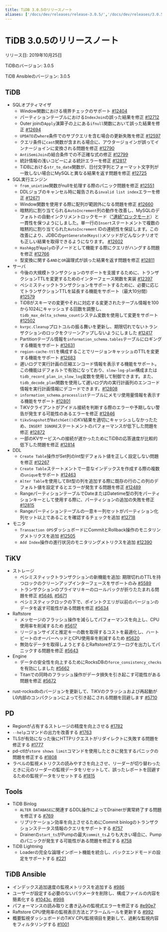 ```yaml
---
title: TiDB 3.0.5のリリースノート
aliases: ['/docs/dev/releases/release-3.0.5/','/docs/dev/releases/3.0.5/']
---
```


# TiDB 3.0.5のリリースノート

リリース日: 2019年10月25日

TiDBのバージョン: 3.0.5

TiDB Ansibleのバージョン: 3.0.5

## TiDB

+ SQLオプティマイザ
    - Window関数における境界チェックのサポート [#12404](https://github.com/pingcap/tidb/pull/12404)
    - パーティションテーブルにおける`IndexJoin`の誤った結果を修正 [#12712](https://github.com/pingcap/tidb/pull/12712)
    - Outer joinの`Apply`演算子の上にある`ifnull`関数において誤った結果を修正 [#12694](https://github.com/pingcap/tidb/pull/12694)
    - `UPDATE`の`where`条件でのサブクエリを含む場合の更新失敗を修正 [#12597](https://github.com/pingcap/tidb/pull/12597)
    - クエリ条件に`cast`関数が含まれる場合に、アウタージョインが誤ってインナージョインに変換される問題を修正 [#12790](https://github.com/pingcap/tidb/pull/12790)
    - `AntiSemiJoin`の結合条件での不正確な式の修正 [#12799](https://github.com/pingcap/tidb/pull/12799)
    - 統計情報の浅いコピーによる統計エラーを修正 [#12817](https://github.com/pingcap/tidb/pull/12817)
    - TiDBにおける`str_to_date`関数が、日付文字列とフォーマット文字列が一致しない場合にMySQLと異なる結果を返す問題を修正 [#12725](https://github.com/pingcap/tidb/pull/12725)
+ SQL実行エンジン
    - `from_unixtime`関数がnullを処理する際のパニック問題を修正 [#12551](https://github.com/pingcap/tidb/pull/12551)
    - DDLジョブのキャンセル時に報告される`invalid list index`エラーを修正 [#12671](https://github.com/pingcap/tidb/pull/12671)
    - Window関数を使用する際に配列が範囲外になる問題を修正 [#12660](https://github.com/pingcap/tidb/pull/12660)
    - 暗黙的に割り当てられる`AutoIncrement`列の動作を改善し、MySQLのデフォルトの自動インクリメントロックモード（["連続"ロックモード](https://dev.mysql.com/doc/refman/5.7/en/innodb-auto-increment-handling.html)）と一貫性を保つようにしました。単一行の`Insert`ステートメントで複数の暗黙的に割り当てられた`AutoIncrement` IDの連続性を保証します。この改善により、JDBCの`getGeneratedKeys()`メソッドがどんなシナリオでも正しい結果を取得できるようになります。 [#12602](https://github.com/pingcap/tidb/pull/12602)
    - `HashAgg`が`Apply`の子ノードとして機能する際にクエリがハングする問題を修正 [#12766](https://github.com/pingcap/tidb/pull/12766)
    - 型変換に関する`AND`と`OR`論理式が誤った結果を返す問題を修正 [#12811](https://github.com/pingcap/tidb/pull/12811)
+ サーバ
    - 今後の大規模トランザクションのサポートを支援するために、トランザクションTTLを変更するためのインターフェース関数を実装 [#12397](https://github.com/pingcap/tidb/pull/12397)
    - ペシミスティックトランザクションをサポートするために、必要に応じてトランザクションTTLを延長する機能をサポート（最大10分間）[#12579](https://github.com/pingcap/tidb/pull/12579)
    - TiDBがスキーマの変更やそれに対応する変更されたテーブル情報を100から1024にキャッシュする回数を調整し、`tidb_max_delta_schema_count`システム変数を使用して変更をサポート [#12502](https://github.com/pingcap/tidb/pull/12502)
    - `kvrpc.Cleanup`プロトコルの振る舞いを更新し、期限切れでないトランザクションのロックをクリーンアップしないようにしました [#12417](https://github.com/pingcap/tidb/pull/12417)
    - Partitionテーブル情報を`information_schema.tables`テーブルにロギングする機能をサポート [#12631](https://github.com/pingcap/tidb/pull/12631)
    - `region-cache-ttl`を構成することでリージョンキャッシュのTTLを変更する機能をサポート [#12683](https://github.com/pingcap/tidb/pull/12683)
    - 遅いログで実行計画の圧縮エンコード情報を表示する機能をサポート。この機能はデフォルトで有効になっており、`slow-log-plan`構成または`tidb_record_plan_in_slow_log`変数を使用して制御できます。また、`tidb_decode_plan`関数を使用して遅いログ内の実行計画列のエンコード情報を実行計画情報にデコードできます。[#12808](https://github.com/pingcap/tidb/pull/12808)
    - `information_schema.processlist`テーブルにメモリ使用量情報を表示する機能をサポート [#12801](https://github.com/pingcap/tidb/pull/12801)
    - TiKVクライアントがアイドル接続を判断する際のエラーや予期しない警告が発生する可能性のあるエラーを修正 [#12846](https://github.com/pingcap/tidb/pull/12846)
    - `tikvSnapshot`が`BatchGet()`のKV結果を適切にキャッシュしなかったため、`INSERT IGNORE`ステートメントのパフォーマンスが低下した問題を修正 [#12872](https://github.com/pingcap/tidb/pull/12872)
    - 一部のKVサービスへの接続が遅かったためにTiDBの応答速度が比較的低下した問題を修正 [#12814](https://github.com/pingcap/tidb/pull/12814)
+ DDL
    - `Create Table`操作がSet列のInt型デフォルト値を正しく設定しない問題を修正 [#12267](https://github.com/pingcap/tidb/pull/12267)
    - `Create Table`ステートメントで一意なインデックスを作成する際の複数の`unique`をサポート [#12463](https://github.com/pingcap/tidb/pull/12463)
    - `Alter Table`を使用してBit型の列を追加する際に既存の行のこの列のデフォルト値を設定するとエラーが発生する問題を修正 [#12489](https://github.com/pingcap/tidb/pull/12489)
    - RangeパーティションテーブルでDateまたはDatetime型の列をパーティションキーとして使用する際に、パーティションの追加の失敗を修正 [#12815](https://github.com/pingcap/tidb/pull/12815)
    - Rangeパーティションテーブルの一意キー列セットがパーティション化列セット以上であることを確認するチェックを追加 [#12718](https://github.com/pingcap/tidb/pull/12718)
+ モニタ
    - `Transaction OPS`ダッシュボードにCommitとRollback操作のモニタリングメトリクスを追加 [#12505](https://github.com/pingcap/tidb/pull/12505)
    - `Add Index`操作の進行状況のモニタリングメトリクスを追加 [#12390](https://github.com/pingcap/tidb/pull/12390)

## TiKV

+ ストレージ
    - ペシミスティックトランザクションの新機能を追加: 期限切れのTTLを持つロックのクリーンアップインターフェースをサポートのみ [#5589](https://github.com/tikv/tikv/pull/5589)
    - トランザクションのプライマリキーのロールバックが折りたたまれる問題を修正 [#5646](https://github.com/tikv/tikv/pull/5646), [#5671](https://github.com/tikv/tikv/pull/5671)
    - ペシミスティックロックの下で、ポイントクエリが以前のバージョンのデータを返す可能性がある問題を修正 [#5634](https://github.com/tikv/tikv/pull/5634)
+ Raftstore
    - メッセージのフラッシュ操作を減らしてパフォーマンスを向上し、CPU使用率を削減するため [#5617](https://github.com/tikv/tikv/pull/5617)
    - リージョンサイズと推定キーの数を取得するコストを最適化し、ハートビートのオーバーヘッドとCPU使用率を削減するため [#5620](https://github.com/tikv/tikv/pull/5620)
    - 無効なデータを取得しようとするとRaftstoreがエラーログを出力してパニックする問題を修正 [#5643](https://github.com/tikv/tikv/pull/5643)
+ Engine
    - データの安全性を向上するためにRocksDBの`force_consistency_checks`を有効にしました [#5662](https://github.com/tikv/tikv/pull/5662)
    - Titanでの同時のフラッシュ操作がデータ損失を引き起こす可能性がある問題を修正 [#5672](https://github.com/tikv/tikv/pull/5672)
- rust-rocksdbのバージョンを更新して、TiKVのクラッシュおよび再起動がL0内部のコンパクションによって引き起こされる問題を回避します [#5710](https://github.com/tikv/tikv/pull/5710)

## PD

- Regionが占有するストレージの精度を向上させる [#1782](https://github.com/pingcap/pd/pull/1782)
- `--help`コマンドの出力を改善する [#1763](https://github.com/pingcap/pd/pull/1763)
- TLSが有効になった後にHTTPリクエストがリダイレクトに失敗する問題を修正する [#1777](https://github.com/pingcap/pd/pull/1777)
- pd-ctlが`store shows limit`コマンドを使用したときに発生するパニックの問題を修正する [#1808](https://github.com/pingcap/pd/pull/1808)
- ラベルの監視メトリクスの読みやすさを向上させ、リーダーが切り替わったときに元のリーダーの監視データをリセットして、誤ったレポートを回避するための監視データをリセットする [#1815](https://github.com/pingcap/pd/pull/1815)

## Tools

+ TiDB Binlog
    - `ALTER DATABASE`に関連するDDL操作によってDrainerが異常終了する問題を修正する [#769](https://github.com/pingcap/tidb-binlog/pull/769)
    - リプリケーション効率を向上させるためにCommit binlogのトランザクションステータス情報のクエリをサポートする [#757](https://github.com/pingcap/tidb-binlog/pull/757)
    - Drainerの`start_ts`がPumpの最大`commit_ts`よりも大きい場合に、Pumpのパニックが発生する可能性がある問題を修正する [#758](https://github.com/pingcap/tidb-binlog/pull/758)
+ TiDB Lightning
    - Loaderの完全な論理インポート機能を統合し、バックエンドモードの設定をサポートする [#221](https://github.com/pingcap/tidb-lightning/pull/221)

## TiDB Ansible

- インデックス追加速度の監視メトリクスを追加する [#986](https://github.com/pingcap/tidb-ansible/pull/986)
- ユーザーが設定する必要のないパラメータを削除し、構成ファイルの内容を簡素化する [#1043c](https://github.com/pingcap/tidb-ansible/commit/1043c3df7ddb72eb234c55858960e9fdd3830a14), [#998](https://github.com/pingcap/tidb-ansible/pull/998)
- パフォーマンスの読み取りと書き込みの監視式エラーを修正する [#e90e7](https://github.com/pingcap/tidb-ansible/commit/e90e79f5117bb89197e01b1391fd02e25d57a440)
- Raftstore CPU使用率の監視表示方法とアラームルールを更新する [#992](https://github.com/pingcap/tidb-ansible/pull/992)
- 概要監視ダッシュボードのTiKV CPU監視項目を更新して、過剰な監視内容をフィルタリングする [#1001](https://github.com/pingcap/tidb-ansible/pull/1001)